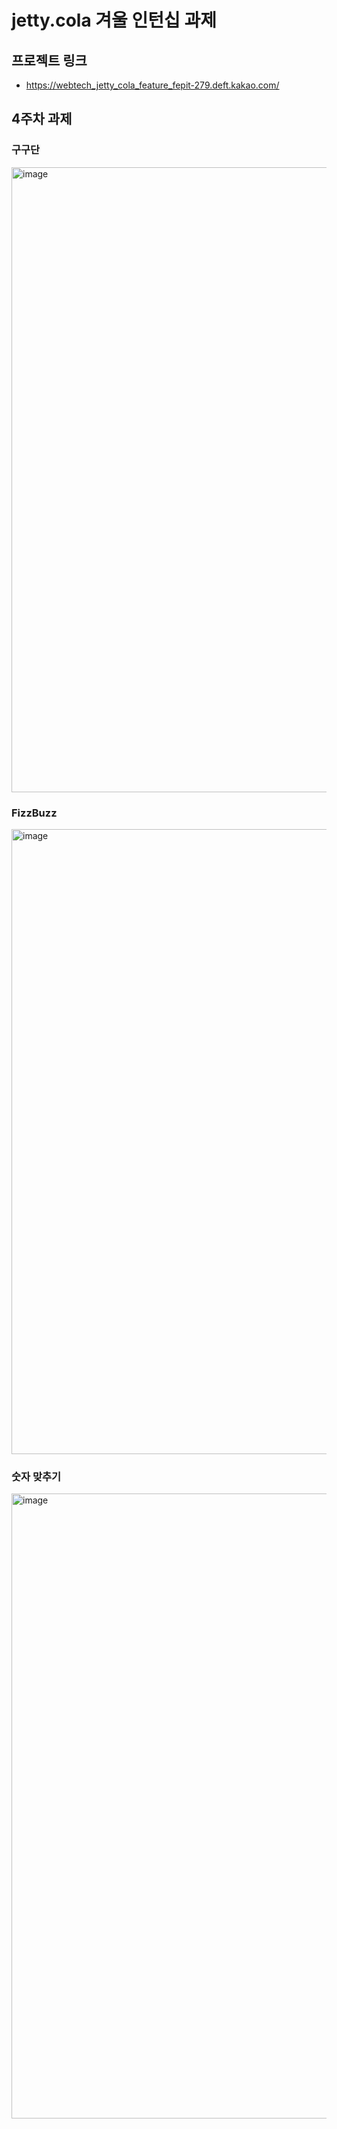 # jetty.cola 겨울 인턴십 과제

## 프로젝트 링크

- https://webtech_jetty_cola_feature_fepit-279.deft.kakao.com/

## 4주차 과제

### 구구단

<img width="1000" alt="image" src="https://github.daumkakao.com/storage/user/12463/files/14acebb9-c033-4e47-ac8d-99d981bd48e4">

### FizzBuzz

<img width="1000" alt="image" src="https://github.daumkakao.com/storage/user/12463/files/59b6f55a-c94a-4617-9606-916ba4e9d0f2">

### 숫자 맞추기

<img width="1000" alt="image" src="https://github.daumkakao.com/storage/user/12463/files/bd57a773-7e10-43b0-acd8-ca5a640ee0fd">
